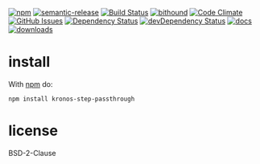 [![npm](https://img.shields.io/npm/v/kronos-step-passthrough.svg)](https://www.npmjs.com/package/kronos-step-passthrough)
[![semantic-release](https://img.shields.io/badge/%20%20%F0%9F%93%A6%F0%9F%9A%80-semantic--release-e10079.svg)](https://github.com/Kronos-Integration/kronos-step-passthrough)
[![Build Status](https://secure.travis-ci.org/Kronos-Integration/kronos-step-passthrough.png)](http://travis-ci.org/Kronos-Integration/kronos-step-passthrough)
[![bithound](https://www.bithound.io/github/Kronos-Integration/kronos-step-passthrough/badges/score.svg)](https://www.bithound.io/github/Kronos-Integration/kronos-step-passthrough)
[![Code Climate](https://codeclimate.com/github/Kronos-Integration/kronos-step-passthrough/badges/gpa.svg)](https://codeclimate.com/github/Kronos-Integration/kronos-step-passthrough)
[![GitHub Issues](https://img.shields.io/github/issues/Kronos-Integration/kronos-step-passthrough.svg?style=flat-square)](https://github.com/Kronos-Integration/kronos-step-passthrough/issues)
[![Dependency Status](https://david-dm.org/Kronos-Integration/kronos-step-passthrough.svg)](https://david-dm.org/Kronos-Integration/kronos-step-passthrough)
[![devDependency Status](https://david-dm.org/Kronos-Integration/kronos-step-passthrough/dev-status.svg)](https://david-dm.org/Kronos-Integration/kronos-step-passthrough#info=devDependencies)
[![docs](http://inch-ci.org/github/Kronos-Integration/kronos-step-passthrough.svg?branch=master)](http://inch-ci.org/github/Kronos-Integration/kronos-step-passthrough)
[![downloads](http://img.shields.io/npm/dm/kronos-step-passthrough.svg?style=flat-square)](https://npmjs.org/package/kronos-step-passthrough)

install
=======

With [npm](http://npmjs.org) do:

```shell
npm install kronos-step-passthrough
```

license
=======

BSD-2-Clause
